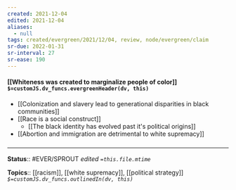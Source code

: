 ```yaml
---
created: 2021-12-04 
edited: 2021-12-04
aliases:
  - null
tags: created/evergreen/2021/12/04, review, node/evergreen/claim
sr-due: 2022-01-31
sr-interval: 27
sr-ease: 190
---
```


#### [[Whiteness was created to marginalize people of color]] `$=customJS.dv_funcs.evergreenHeader(dv, this)`

- [[Colonization and slavery lead to generational disparities in black communities]]
- [[Race is a social construct]]
	- [[The black identity has evolved past it's political origins]]
- [[Abortion and immigration are detrimental to white supremacy]]

### <hr class="footnote"/>

**Status**:: #EVER/SPROUT
*edited `=this.file.mtime`*

**Topics**:: [[racism]], [[white supremacy]], [[political strategy]]
*`$=customJS.dv_funcs.outlinedIn(dv, this)`*
